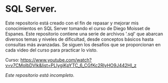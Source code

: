 # SQL Server.

Este repositorio está creado con el fin de repasar y mejorar mis conocimientos en SQL Server tomando el curso de Diego Moisset de Espanes. Este repositorio contiene una serie de archivos '.sql' que abarcan diversos temas y niveles de dificultad, desde conceptos básicos hasta consultas más avanzadas. Se siguen los desafíos que se proporcionan en cada video del curso para practicar lo visto.

Curso: https://www.youtube.com/watch?v=v7CMolbDVIk&list=PLIygiKpYTC_6_CGfKc2RlyHO9J442HI_z

_Este repositorio está incompleto._
